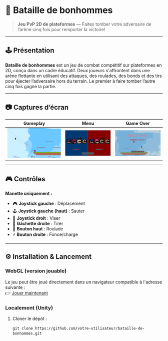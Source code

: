 # 🧊 Bataille de bonhommes

> **Jeu PvP 2D de plateformes** — Faites tomber votre adversaire de l’arène cinq fois pour remporter la victoire!

---

## 🕹️ Présentation

**Bataille de bonhommes** est un jeu de combat compétitif sur plateformes en 2D, conçu dans un cadre éducatif. Deux joueurs s'affrontent dans une arène flottante en utilisant des attaques, des roulades, des bonds et des tirs pour éjecter l’adversaire hors du terrain. Le premier à faire tomber l’autre cinq fois gagne la partie.

---

## 📷 Captures d’écran

| Gameplay | Menu | Game Over |
|---------|------|--------|
| ![screenshot1](./Images/capture_1.png) | ![screenshot2](./Images/capture_4.png) | ![screenshot3](./Images/capture_5.png) |

---

## 🎮 Contrôles

**Manette uniquement :**

- 🎮 **Joystick gauche** : Déplacement
- 🕹️ **Joystick gauche (haut)** : Sauter
- 🎯 **Joystick droit** : Viser
- 🔫 **Gâchette droite** : Tirer
- 🔄 **Bouton haut** : Roulade
- ⚡ **Bouton droite** : Fonce/charge

---

## ⚙️ Installation & Lancement

### WebGL (version jouable)

Le jeu peut être joué directement dans un navigateur compatible à l'adresse suivante :  
👉 [Jouer maintenant](https://pvcat.ca)

### Localement (Unity)

1. Cloner le dépôt :
   ```
   git clone https://github.com/votre-utilisateur/bataille-de-bonhommes.git
   ```
